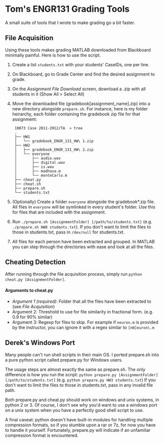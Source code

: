 Tom's ENGR131 Grading Tools
===========================
A small suite of tools that I wrote to make grading go a bit faster.

File Acquisition
-------------------------
Using these tools makes grading MATLAB downloaded from Blackboard minimally painful. Here is how to use the script.

1. Create a list `students.txt` with your students' CaseIDs, one per line.
2. On Blackboard, go to Grade Center and find the desired assignment to grade.
3. On the _Assignment File Download_ screen, download a .zip with all students in it (Show All > Select All)
4. Move the downloaded file (gradebook[assignment\_name].zip) into a new directory alongside `prepare.sh`. For instance, here is my folder heirarchy, each folder containing the gradebook zip file for that assignment:

        10073 Case 2011-2012/TA  » tree
        .
        ├── HW1
        │   └── gradebook_ENGR_131_HW\ 1.zip
        ├── HW2
        │   ├── gradebook_ENGR_131_HW\ 2.zip
        │   └── everyone
        │       ├── audio.wav
        │       ├── digital.wav
        │       ├── is.wav
        │       ├── madhava.m
        │       └── monteCarlo.m
        ├── cheat.py
        ├── cheat.sh
        ├── prepare.sh
        └── students.txt

5. (Optionally) Create a folder `everyone` alongside the gradebook*.zip file. All files in `everyone` will be symlinked in every student's folder. Use this for files that are included with the assignment.
6. Run `./prepare.sh [AssignmentFolder] [/path/to/students.txt]` (e.g. `./prepare.sh HW8 students.txt`). If you don't want to limit the files to those in students.txt, pass in `/dev/null` for students.txt.
7. All files for each person have been extracted and grouped. In MATLAB you can step through the directories with ease and look at all the files.

Cheating Detection
-------------------------
After running through the file acquisition process, simply run `python cheat.py [AssignmentFolder]`.

#### Arguments to cheat.py
* *Argument 1 (required)*: Folder that all the files have been extracted to (see _File Acquisition_)
* Argument 2: Threshold to use for file similarity in fractional form. (e.g. 0.9 for 90% similar)
* Argument 3: Regexp for files to skip. For example if `neuron.m` is provided by the instructor, you can ignore it with a regex similar to `[nN]euron\.m`

Derek's Windows Port
-------------------------
Many people can't run shell scripts in their main OS. I ported prepare.sh into a pure python script called prepare.py for Windows users.

The usage steps are almost exactly the same as prepare.sh. The only difference is how you run the script:
`python prepare.py [AssignmentFolder] [/path/to/students.txt]` (e.g. `python prepare.py HW3 students.txt`)
If you don't want to limit the files to those in students.txt, pass in any invalid file path.

Both prepare.py and cheat.py should work on windows and unix systems, in python 2 or 3. Of course, I don't see why you'd want to use a windows port on a unix system when you have a perfectly good shell script to use.

A final caveat: python doesn't have built-in modules for handling multiple compression formats, so if you stumble upon a rar or 7z, for now you have to handle it yourself. Fortunately, prepare.py will indicate if an unfamiliar compression format is encountered.